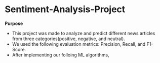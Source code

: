 # Sentiment-Analysis-Project
**Purpose**
  - This project was made to analyze and predict different news articles from three categories(positive, negative, and neutral).
  - We used the following evaluation metrics: Precision, Recall, and F1-Score.
  - After implementing our folloing ML algorithms, 

